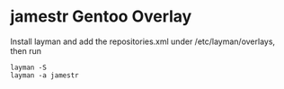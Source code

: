 jamestr Gentoo Overlay
======================
Install layman and add the repositories.xml under /etc/layman/overlays,
then run
````
layman -S
layman -a jamestr
````
